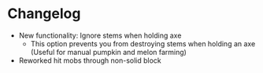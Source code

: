 # Changelog

* New functionality: Ignore stems when holding axe
    * This option prevents you from destroying stems when holding an axe (Useful for manual pumpkin and melon farming)
* Reworked hit mobs through non-solid block